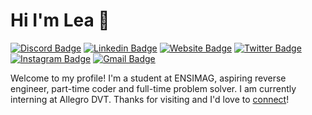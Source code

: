# Hi I'm Lea 👋

[![Discord Badge](https://img.shields.io/badge/%40Nebulea-%235865F2?style=flat&logo=discord&logoColor=white)](https://discord.com/)
[![Linkedin Badge](https://img.shields.io/badge/Nebulea-%230A66C2?style=flat&logo=linkedin&logoColor=white&link=https%3A%2F%2Fwww.linkedin.com%2Fin%2Fnebulea%2F)](https://www.linkedin.com/in/nebulea/)
[![Website Badge](https://img.shields.io/badge/Nebulea-%23FF7139?style=flat&logo=firefox%20browser&logoColor=white&link=https%3A%2F%2Fnebulea.dev%2F)](https://nebulea.dev)
[![Twitter Badge](https://img.shields.io/badge/%40_Nebulea-%231D9BF0?style=flat&logo=twitter&logoColor=white&link=https%3A%2F%2Ftwitter.com%2F_Nebulea)](https://twitter.com/_Nebulea)
[![Instagram Badge](https://img.shields.io/badge/%40_Nebulea-%23E4405F?style=flat&logo=instagram&logoColor=white&link=https%3A%2F%2Fwww.instagram.com%2F_Nebulea%2F)](https://www.instagram.com/_Nebulea/)
[![Gmail Badge](https://img.shields.io/badge/Maxence.Mathieu.Mail-%23EA4335?style=flat&logo=gmail&logoColor=white&link=mailto%3AMaxence.Mathieu.Mail%40gmail.com)](mailto:Maxence.Mathieu.Mail@gmail.com)

Welcome to my profile! I'm a student at ENSIMAG, aspiring reverse engineer, part-time coder and full-time problem solver. I am currently interning at Allegro DVT. Thanks for visiting and I'd love to [connect](https://www.linkedin.com/in/nebulea/)!
